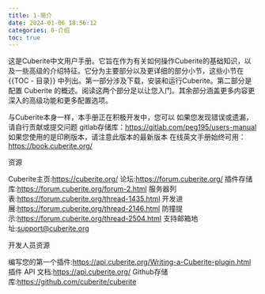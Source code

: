 ```yaml
---
title: 1-简介
date: 2024-01-06 18:56:12
categories: 0-介绍
toc: true
---
```

这是Cuberite中文用户手册。它旨在作为有关如何操作Cuberite的基础知识，以及一些高级的介绍特征。它分为主要部分以及更详细的部分小节，这些小节在 {{TOC - 目录}} 中列出。第一部分涉及下载，安装和运行Cuberite。第二部分是配置 Cuberite 的概述。阅读这两个部分足以让您入门。其余部分涵盖更多内容更深入的高级功能和更多配置选项。

与Cuberite本身一样，本手册正在积极开发中，您可以
如果您发现错误或遗漏，请自行贡献或提交问题
gitlab存储库：https://gitlab.com/peg195/users-manual
如果您使用的是印刷版本，请注意此版本的最新版本
在线英文手册始终可用：https://book.cuberite.org/

资源

Cuberite主页:https://cuberite.org/
论坛:https://forum.cuberite.org/
插件存储库:https://forum.cuberite.org/forum-2.html
服务器列表:https://forum.cuberite.org/thread-1435.html
开发进展:https://forum.cuberite.org/thread-2146.html
防撞提示:https://forum.cuberite.org/thread-2504.html
支持邮箱地址:support@cuberite.org

开发人员资源

编写您的第一个插件:https://api.cuberite.org/Writing-a-Cuberite-plugin.html
插件 API 文档:https://api.cuberite.org/
Github存储库:https://github.com/cuberite/cuberite
